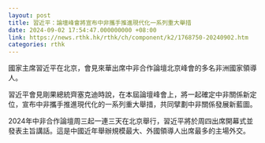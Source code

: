 ```yaml
---
layout: post
title: 習近平：論壇峰會將宣布中非攜手推進現代化一系列重大舉措
date: 2024-09-02 17:54:47.000000000 +08:00
link: https://news.rthk.hk/rthk/ch/component/k2/1768750-20240902.htm
categories: rthk
---
```


國家主席習近平在北京，會見來華出席中非合作論壇北京峰會的多名非洲國家領導人。

習近平會見剛果總統齊塞克迪時說，在本屆論壇峰會上，將一起確定中非關係新定位，宣布中非攜手推進現代化的一系列重大舉措，共同擘劃中非關係發展新藍圖。

2024年中非合作論壇周三起一連三天在北京舉行，習近平將於周四出席開幕式並發表主旨講話。這是中國近年舉辦規模最大、外國領導人出席最多的主場外交。
